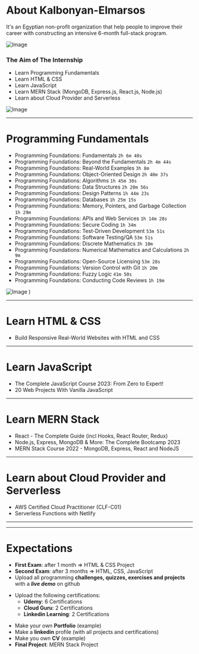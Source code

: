 # About Kalbonyan-Elmarsos

It's an Egyptian non-profit organization that help people to improve their career with constructing an intensive 6-month full-stack program.

![Image](https://media.licdn.com/dms/image/C4D0BAQGQ5bM113o0MQ/company-logo_200_200/0/1659651876463?e=1684368000&v=beta&t=1XMyi1EVINk_Fd937eT8uN5xnOPwztm-B0OH4j-5uSI) 

### The Aim of The Internship

- Learn Programming Fundamentals
- Learn HTML & CSS 
- Learn JavaScript 
- Learn MERN Stack (MongoDB, Express.js, React.js, Node.js)
- Learn about Cloud Provider and Serverless

![Image](https://camo.githubusercontent.com/3be688543c451f78722c8b9ae3b4a8b4b0aaed9e3bfc596174afa03b330cba2f/68747470733a2f2f696d672e736869656c64732e696f2f62616467652f546f74616c2532304e756d6265722532304f66253230486f757273253230466f72253230416c6c253230436f75727365732d253242323030682d626c7565)

----

# Programming Fundamentals

- Programming Foundations: Fundamentals `2h 6m 40s`
- Programming Foundations: Beyond the Fundamentals `2h 4m 44s`
- Programming Foundations: Real-World Examples `3h 8m`
- Programming Foundations: Object-Oriented Design `2h 40m 37s`
- Programming Foundations: Algorithms `1h 45m 30s`
- Programming Foundations: Data Structures `2h 20m 56s`
- Programming Foundations: Design Patterns `1h 44m 23s`
- Programming Foundations: Databases `1h 25m 15s`
- Programming Foundations: Memory, Pointers, and Garbage Collection `1h 29m`
- Programming Foundations: APIs and Web Services `1h 14m 28s`
- Programming Foundations: Secure Coding `1h 34m`
- Programming Foundations: Test-Driven Development `53m 51s`
- Programming Foundations: Software Testing/QA `53m 51s`
- Programming Foundations: Discrete Mathematics `3h 10m`
- Programming Foundations: Numerical Mathematics and Calculations `2h 9m`
- Programming Foundations: Open-Source Licensing `53m 28s`
- Programming Foundations: Version Control with Git `1h 20m`
- Programming Foundations: Fuzzy Logic `41m 50s`
- Programming Foundations: Conducting Code Reviews `1h 19m`

![Image](https://camo.githubusercontent.com/53469b12a279b834b326131045b2d71695403f05f7b2be2f578848b3cad0d223/68747470733a2f2f696d672e736869656c64732e696f2f62616467652f546f74616c2532304e756d6265722532304f66253230486f757273253230466f7225323054686973253230436f75727365732d32346832376d2d626c7565)
)

----

# Learn HTML & CSS 

- Build Responsive Real-World Websites with HTML and CSS

----

# Learn JavaScript 

- The Complete JavaScript Course 2023: From Zero to Expert!
- 20 Web Projects With Vanilla JavaScript 

----

# Learn MERN Stack 

- React - The Complete Guide (incl Hooks, React Router, Redux)
- Node.js, Express, MongoDB & More: The Complete Bootcamp 2023
- MERN Stack Course 2022 - MongoDB, Express, React and NodeJS

----

# Learn about Cloud Provider and Serverless

- AWS Certified Cloud Practitioner (CLF-C01)
- Serverless Functions with Netlify

----
----

# Expectations 
- __First Exam__: after 1 month => HTML & CSS Project 
- __Second Exam__: after 3 months => HTML, CSS, JavaScript
- Upload all programming **challenges, quizzes, exercises and projects** with a ***live demo*** on github 
* Upload the following certifications: 
    - **Udemy**: 6 Certifications 
    - **Cloud Guru**: 2 Certifications
    - **Linkedin Learning**: 2 Certifications
- Make your own __Portfolio__ (example)
- Make a __linkedin__ profile (with all projects and certifications)
- Make you own __CV__ (example)
- __Final Project__: MERN Stack Project 


